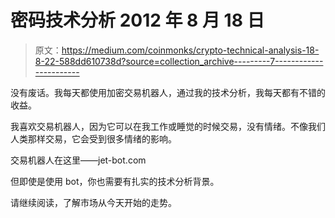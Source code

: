 # 密码技术分析 2012 年 8 月 18 日

> 原文：<https://medium.com/coinmonks/crypto-technical-analysis-18-8-22-588dd610738d?source=collection_archive---------7----------------------->

没有废话。我每天都使用加密交易机器人，通过我的技术分析，我每天都有不错的收益。

我喜欢交易机器人，因为它可以在我工作或睡觉的时候交易，没有情绪。不像我们人类那样交易，它会受到很多情绪的影响。

交易机器人在这里——jet-bot.com

但即使是使用 bot，你也需要有扎实的技术分析背景。

请继续阅读，了解市场从今天开始的走势。